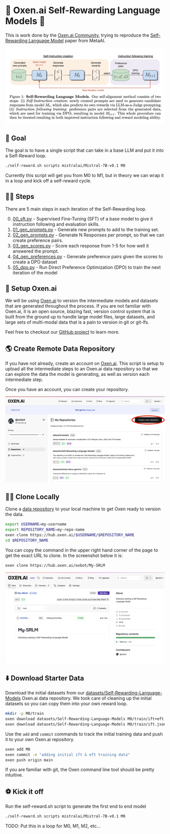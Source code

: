 # 🐂 Oxen.ai Self-Rewarding Language Models 🔁

This is work done by the [Oxen.ai Community](https://oxen.ai/community), trying to reproduce the [Self-Rewarding Language Model](https://arxiv.org/abs/2401.10020) paper from MetaAI.

<img src="./images/SRLM.png" width="512px"></img>

## 🤖 Goal

The goal is to have a single script that can take in a base LLM and put it into a Self-Reward loop.

```bash
./self-reward.sh scripts mistralai/Mistral-7B-v0.1 M0
```

Currently this script will get you from M0 to M1, but in theory we can wrap it in a loop and kick off a self-reward cycle.

## 🏃‍➡️ Steps

There are 5 main steps in each iteration of the Self-Rewarding loop.

0) [00_sft.py](scripts/00_sft.py) - Supervised Fine-Tuning (SFT) of a base model to give it instruction following and evaluation skills.
1) [01_gen_prompts.py](scripts/01_gen_prompts.py) - Generate new prompts to add to the training set.
2) [02_gen_prompts.py](scripts/02_gen_responses.py) - Generate N Responses per prompt, so that we can create preference pairs.
3) [03_gen_scores.py](scripts/03_gen_scores.py) - Score each response from 1-5 for how well it answered the prompt.
4) [04_gen_preferences.py](scripts/04_gen_preferences.py) - Generate preference pairs given the scores to create a DPO dataset
5) [05_dpo.py](scripts/05_dpo.py) - Run Direct Preference Optimization (DPO) to train the next iteration of the model

## 🐂 Setup Oxen.ai

We will be using [Oxen.ai](https://oxen.ai) to version the intermediate models and datasets that are generated throughout the process. If you are not familiar with Oxen.ai, it is an open source, blazing fast, version control system that is built from the ground up to handle large model files, large datasets, and large sets of multi-modal data that is a pain to version in git or git-lfs.

Feel free to checkout our [GitHub project](https://github.com/Oxen-AI/oxen-release) to learn more.

## 🌎 Create Remote Data Repository

If you have not already, create an account on [Oxen.ai](https://oxen.ai/register). This script is setup to upload all the intermediate steps to an Oxen.ai data repository so that we can explore the data the model is generating, as well as version each intermediate step.

Once you have an account, you can create your repository.

<img src="./images/CreateRepository.jpg" width="512px"></img>

## 👨‍💻 Clone Locally

Clone a [data repository](https://docs.oxen.ai/getting-started/learn-the-basics) to your local machine to get Oxen ready to version the data.

```bash
export USERNAME=my-username
export REPOSITORY_NAME=my-repo-name
oxen clone https://hub.oxen.ai/$USERNAME/$REPOSITORY_NAME
cd $REPOSITORY_NAME
```

You can copy the command in the upper right hand corner of the page to get the exact URL to clone. In the screenshot below it is:

```bash
oxen clone https://hub.oxen.ai/oxbot/My-SRLM
```

<img src="./images/MyRepo.png" width="512px"></img>


## ⬇️ Download Starter Data

Download the initial datasets from our [datasets/Self-Rewarding-Language-Models](https://www.oxen.ai/datasets/Self-Rewarding-Language-Models) Oxen.ai data repository. We took care of cleaning up the initial datasets so you can copy them into your own reward loop.

```bash
mkdir -p M0/train
oxen download datasets/Self-Rewarding-Language-Models M0/train/ift+eft.jsonl -o M0/train
oxen download datasets/Self-Rewarding-Language-Models M0/train/ift.jsonl -o M0/train
```

Use the `add` and `commit` commands to track the initial training data and push it to your own Oxen.ai repository.

```bash
oxen add M0
oxen commit -m "adding initial ift & eft training data"
oxen push origin main
```

If you are familiar with git, the Oxen command line tool should be pretty intuitive.

## ⚽️ Kick it off

Run the self-reward.sh script to generate the first end to end model

```bash
./self-reward.sh scripts mistralai/Mistral-7B-v0.1 M0
```

TODO: Put this in a loop for M0, M1, M2, etc...